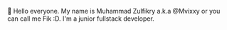 👋 Hello everyone. My name is Muhammad Zulfikry a.k.a @Mvixxy or you can call me Fik :D. 
I'm a junior fullstack developer.

